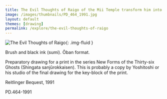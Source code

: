 ```yaml
---
title: The Evil Thoughts of Raigo of the Mii Temple transform him into a Rat
image: /images/thumbnails/PD_464_1991.jpg
layout: default
themes: [drawing]
permalink: /explore/the-evil-thoughts-of-raigo
---
```


![The Evil Thoughts of Raigo]({{site.baseurl}}/images/PD_464_1991.jpg){: .img-fluid }

Brush and black ink (sumi). Ôban format.

Preparatory drawing for a print in the series New Forms of the Thirty-six Ghosts (Shingata sanjûrokkaisen). This is probably a copy by Yoshitoshi or his studio of the final drawing for the key-block of the print.

Reitlinger Bequest, 1991

PD.464-1991

